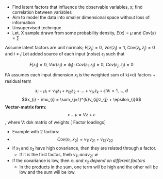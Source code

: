 - Find latent factors that influence the observable variables, x; find correlation between variables
- Aim to model the data into smaller dimensional space without loss of information
- Unsupervised technique
- Let, X sample drawn from some probability density, $E(x) = \mu$ and $Cov(x) = \sum$

Assume latent factors are unit normals; $E[z_{j}]=0$, $Var(z_{j})=1$, $Cov(z_{i}, z_{j})=0$ and $i \neq j$
Let added source of each input (noise) $\varepsilon_{j}$ such that 

$$E[\varepsilon_{j}]=0, \ Var(\varepsilon_{j})= \psi_{j}); \ Cov(\varepsilon_{i}, \varepsilon_{j})=0, \ Cov(\varepsilon_{j}, z_{j})=0$$

FA assumes each input dimension $x_{i}$ is the weighted sum of k(<d) factors + residual term

$$x_i - \mu_i = v_{i1}z_1 + v_{i2}z_{2}+\dots +v_{ik}z_{k} + \epsilon_{i} \forall i = 1, \dots , d$$
$$x_{i} - \mu_{i} = \sum_{j=1}^{k}v_{ij}z_{j} + \epsilon_{i}$$
**Vector-matrix form:**
$$x-\mu = Vz + \varepsilon$$, where V: dxk matrix of weights [ Factor loadings]


- Example with 2 factors:
- $$Cov(x_{1}, x_{2}) = v_{11}v_{21} + v_{12}v_{22}$$
- if $x_{1}$ and $x_{2}$ have high covariance, then they are related through a factor.
	- If it is the first factos, theb $v_{11} \ and v_{21} \ w$ 
- If the covariance is low, then $x_{1} \ and  \ x_{2} \ depend \ on \ different \ factors$
	- In the products in the sum, one term will be high and the other will be low and the sum will be low.